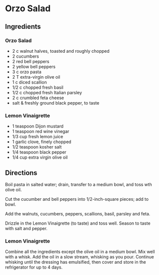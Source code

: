 # Orzo Salad

## Ingredients

### Orzo Salad
* 2 c walnut halves, toasted and roughly chopped
* 2 cucumbers
* 2 red bell peppers
* 2 yellow bell peppers
* 3 c orzo pasta
* 2 T extra-virgin olive oil
* 1 c diced scallion
* 1/2 c chopped fresh basil
* 1/2 c chopped fresh Italian parsley
* 2 c crumbled feta cheese
* salt & freshly ground black pepper, to taste

### Lemon Vinaigrette
* 1 teaspoon Dijon mustard
* 1 teaspoon red wine vinegar
* 1/3 cup fresh lemon juice
* 1 garlic clove, finely chopped
* 1/2 teaspoon kosher salt
* 1/4 teaspoon black pepper
* 1/4 cup extra virgin olive oil

## Directions
Boil pasta in salted water; drain, transfer to a medium bowl, and toss wth olive oil.

Cut the cucumber and bell peppers into 1/2-inch-square pieces; add to bowl.

Add the walnuts, cucumbers, peppers, scallions, basil, parsley and feta.

Drizzle in the Lemon Vinaigrette (to taste) and toss well. Season to taste with salt and pepper.

### Lemon Vinaigrette
Combine all the ingredients except the olive oil in a medium bowl. Mix well with a whisk. Add the oil in a slow stream, whisking as you pour. Continue whisking until the dressing has emulsified, then cover and store in the refrigerator for up to 4 days.
